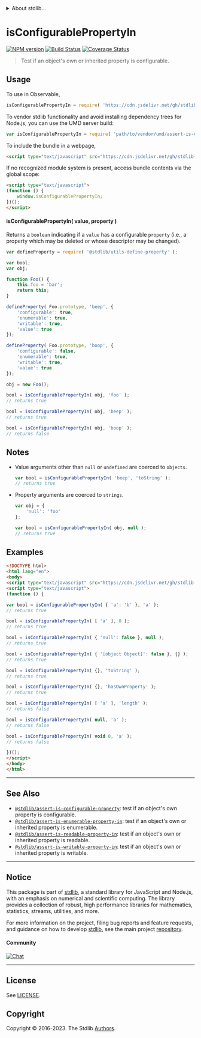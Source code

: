 <!--

@license Apache-2.0

Copyright (c) 2018 The Stdlib Authors.

Licensed under the Apache License, Version 2.0 (the "License");
you may not use this file except in compliance with the License.
You may obtain a copy of the License at

   http://www.apache.org/licenses/LICENSE-2.0

Unless required by applicable law or agreed to in writing, software
distributed under the License is distributed on an "AS IS" BASIS,
WITHOUT WARRANTIES OR CONDITIONS OF ANY KIND, either express or implied.
See the License for the specific language governing permissions and
limitations under the License.

-->


<details>
  <summary>
    About stdlib...
  </summary>
  <p>We believe in a future in which the web is a preferred environment for numerical computation. To help realize this future, we've built stdlib. stdlib is a standard library, with an emphasis on numerical and scientific computation, written in JavaScript (and C) for execution in browsers and in Node.js.</p>
  <p>The library is fully decomposable, being architected in such a way that you can swap out and mix and match APIs and functionality to cater to your exact preferences and use cases.</p>
  <p>When you use stdlib, you can be absolutely certain that you are using the most thorough, rigorous, well-written, studied, documented, tested, measured, and high-quality code out there.</p>
  <p>To join us in bringing numerical computing to the web, get started by checking us out on <a href="https://github.com/stdlib-js/stdlib">GitHub</a>, and please consider <a href="https://opencollective.com/stdlib">financially supporting stdlib</a>. We greatly appreciate your continued support!</p>
</details>

# isConfigurablePropertyIn

[![NPM version][npm-image]][npm-url] [![Build Status][test-image]][test-url] [![Coverage Status][coverage-image]][coverage-url] <!-- [![dependencies][dependencies-image]][dependencies-url] -->

> Test if an object's own or inherited property is configurable.



<section class="usage">

## Usage

To use in Observable,

```javascript
isConfigurablePropertyIn = require( 'https://cdn.jsdelivr.net/gh/stdlib-js/assert-is-configurable-property-in@umd/browser.js' )
```

To vendor stdlib functionality and avoid installing dependency trees for Node.js, you can use the UMD server build:

```javascript
var isConfigurablePropertyIn = require( 'path/to/vendor/umd/assert-is-configurable-property-in/index.js' )
```

To include the bundle in a webpage,

```html
<script type="text/javascript" src="https://cdn.jsdelivr.net/gh/stdlib-js/assert-is-configurable-property-in@umd/browser.js"></script>
```

If no recognized module system is present, access bundle contents via the global scope:

```html
<script type="text/javascript">
(function () {
    window.isConfigurablePropertyIn;
})();
</script>
```

#### isConfigurablePropertyIn( value, property )

Returns a `boolean` indicating if a `value` has a configurable `property` (i.e., a property which may be deleted or whose descriptor may be changed).

<!-- eslint-disable no-restricted-syntax -->

```javascript
var defineProperty = require( '@stdlib/utils-define-property' );

var bool;
var obj;

function Foo() {
    this.foo = 'bar';
    return this;
}

defineProperty( Foo.prototype, 'beep', {
    'configurable': true,
    'enumerable': true,
    'writable': true,
    'value': true
});

defineProperty( Foo.prototype, 'boop', {
    'configurable': false,
    'enumerable': true,
    'writable': true,
    'value': true
});

obj = new Foo();

bool = isConfigurablePropertyIn( obj, 'foo' );
// returns true

bool = isConfigurablePropertyIn( obj, 'beep' );
// returns true

bool = isConfigurablePropertyIn( obj, 'boop' );
// returns false
```

</section>

<!-- /.usage -->

<section class="notes">

## Notes

-   Value arguments other than `null` or `undefined` are coerced to `objects`.

    ```javascript
    var bool = isConfigurablePropertyIn( 'beep', 'toString' );
    // returns true
    ```

-   Property arguments are coerced to `strings`.

    ```javascript
    var obj = {
        'null': 'foo'
    };

    var bool = isConfigurablePropertyIn( obj, null );
    // returns true
    ```

</section>

<!-- /.notes -->

<section class="examples">

## Examples

<!-- eslint-disable object-curly-newline -->

<!-- eslint no-undef: "error" -->

```html
<!DOCTYPE html>
<html lang="en">
<body>
<script type="text/javascript" src="https://cdn.jsdelivr.net/gh/stdlib-js/assert-is-configurable-property-in@umd/browser.js"></script>
<script type="text/javascript">
(function () {

var bool = isConfigurablePropertyIn( { 'a': 'b' }, 'a' );
// returns true

bool = isConfigurablePropertyIn( [ 'a' ], 0 );
// returns true

bool = isConfigurablePropertyIn( { 'null': false }, null );
// returns true

bool = isConfigurablePropertyIn( { '[object Object]': false }, {} );
// returns true

bool = isConfigurablePropertyIn( {}, 'toString' );
// returns true

bool = isConfigurablePropertyIn( {}, 'hasOwnProperty' );
// returns true

bool = isConfigurablePropertyIn( [ 'a' ], 'length' );
// returns false

bool = isConfigurablePropertyIn( null, 'a' );
// returns false

bool = isConfigurablePropertyIn( void 0, 'a' );
// returns false

})();
</script>
</body>
</html>
```

</section>

<!-- /.examples -->

<!-- Section for related `stdlib` packages. Do not manually edit this section, as it is automatically populated. -->

<section class="related">

* * *

## See Also

-   <span class="package-name">[`@stdlib/assert-is-configurable-property`][@stdlib/assert/is-configurable-property]</span><span class="delimiter">: </span><span class="description">test if an object's own property is configurable.</span>
-   <span class="package-name">[`@stdlib/assert-is-enumerable-property-in`][@stdlib/assert/is-enumerable-property-in]</span><span class="delimiter">: </span><span class="description">test if an object's own or inherited property is enumerable.</span>
-   <span class="package-name">[`@stdlib/assert-is-readable-property-in`][@stdlib/assert/is-readable-property-in]</span><span class="delimiter">: </span><span class="description">test if an object's own or inherited property is readable.</span>
-   <span class="package-name">[`@stdlib/assert-is-writable-property-in`][@stdlib/assert/is-writable-property-in]</span><span class="delimiter">: </span><span class="description">test if an object's own or inherited property is writable.</span>

</section>

<!-- /.related -->

<!-- Section for all links. Make sure to keep an empty line after the `section` element and another before the `/section` close. -->


<section class="main-repo" >

* * *

## Notice

This package is part of [stdlib][stdlib], a standard library for JavaScript and Node.js, with an emphasis on numerical and scientific computing. The library provides a collection of robust, high performance libraries for mathematics, statistics, streams, utilities, and more.

For more information on the project, filing bug reports and feature requests, and guidance on how to develop [stdlib][stdlib], see the main project [repository][stdlib].

#### Community

[![Chat][chat-image]][chat-url]

---

## License

See [LICENSE][stdlib-license].


## Copyright

Copyright &copy; 2016-2023. The Stdlib [Authors][stdlib-authors].

</section>

<!-- /.stdlib -->

<!-- Section for all links. Make sure to keep an empty line after the `section` element and another before the `/section` close. -->

<section class="links">

[npm-image]: http://img.shields.io/npm/v/@stdlib/assert-is-configurable-property-in.svg
[npm-url]: https://npmjs.org/package/@stdlib/assert-is-configurable-property-in

[test-image]: https://github.com/stdlib-js/assert-is-configurable-property-in/actions/workflows/test.yml/badge.svg?branch=main
[test-url]: https://github.com/stdlib-js/assert-is-configurable-property-in/actions/workflows/test.yml?query=branch:main

[coverage-image]: https://img.shields.io/codecov/c/github/stdlib-js/assert-is-configurable-property-in/main.svg
[coverage-url]: https://codecov.io/github/stdlib-js/assert-is-configurable-property-in?branch=main

<!--

[dependencies-image]: https://img.shields.io/david/stdlib-js/assert-is-configurable-property-in.svg
[dependencies-url]: https://david-dm.org/stdlib-js/assert-is-configurable-property-in/main

-->

[chat-image]: https://img.shields.io/gitter/room/stdlib-js/stdlib.svg
[chat-url]: https://app.gitter.im/#/room/#stdlib-js_stdlib:gitter.im

[stdlib]: https://github.com/stdlib-js/stdlib

[stdlib-authors]: https://github.com/stdlib-js/stdlib/graphs/contributors

[umd]: https://github.com/umdjs/umd
[es-module]: https://developer.mozilla.org/en-US/docs/Web/JavaScript/Guide/Modules

[deno-url]: https://github.com/stdlib-js/assert-is-configurable-property-in/tree/deno
[umd-url]: https://github.com/stdlib-js/assert-is-configurable-property-in/tree/umd
[esm-url]: https://github.com/stdlib-js/assert-is-configurable-property-in/tree/esm
[branches-url]: https://github.com/stdlib-js/assert-is-configurable-property-in/blob/main/branches.md

[stdlib-license]: https://raw.githubusercontent.com/stdlib-js/assert-is-configurable-property-in/main/LICENSE

<!-- <related-links> -->

[@stdlib/assert/is-configurable-property]: https://github.com/stdlib-js/assert-is-configurable-property/tree/umd

[@stdlib/assert/is-enumerable-property-in]: https://github.com/stdlib-js/assert-is-enumerable-property-in/tree/umd

[@stdlib/assert/is-readable-property-in]: https://github.com/stdlib-js/assert-is-readable-property-in/tree/umd

[@stdlib/assert/is-writable-property-in]: https://github.com/stdlib-js/assert-is-writable-property-in/tree/umd

<!-- </related-links> -->

</section>

<!-- /.links -->
